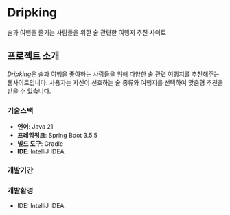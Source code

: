 # Dripking
술과 여행을 즐기는 사람들을 위한 술 관련한 여행지 추천 사이트

## 프로젝트 소개
*Dripking*은 술과 여행을 좋아하는 사람들을 위해 다양한 술 관련 여행지를 추천해주는 웹사이트입니다. 사용자는 자신이 선호하는 술 종류와 여행지를 선택하여 맞춤형 추천을 받을 수 있습니다.

### 기술스택
- **언어**: Java 21
- **프레임워크**: Spring Boot 3.5.5
- **빌드 도구**: Gradle
- **IDE**: IntelliJ IDEA

### 개발기간

### 개발환경
- IDE: IntelliJ IDEA


